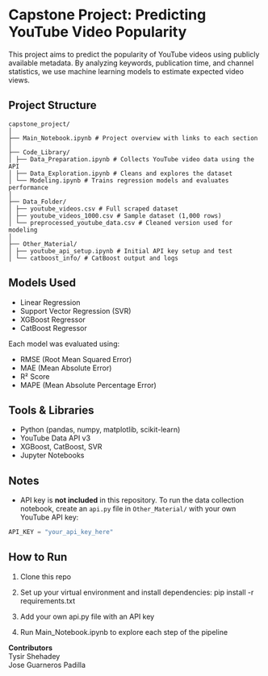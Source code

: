 # Capstone Project: Predicting YouTube Video Popularity

This project aims to predict the popularity of YouTube videos using publicly available metadata. By analyzing keywords, publication time, and channel statistics, we use machine learning models to estimate expected video views.

## Project Structure

```
capstone_project/
│
├── Main_Notebook.ipynb # Project overview with links to each section
│
├── Code_Library/
│ ├── Data_Preparation.ipynb # Collects YouTube video data using the API
│ ├── Data_Exploration.ipynb # Cleans and explores the dataset
│ └── Modeling.ipynb # Trains regression models and evaluates performance
│
├── Data_Folder/
│ ├── youtube_videos.csv # Full scraped dataset
│ ├── youtube_videos_1000.csv # Sample dataset (1,000 rows)
│ └── preprocessed_youtube_data.csv # Cleaned version used for modeling
│
├── Other_Material/
│ ├── youtube_api_setup.ipynb # Initial API key setup and test
│ └── catboost_info/ # CatBoost output and logs
```

## Models Used

- Linear Regression
- Support Vector Regression (SVR)
- XGBoost Regressor
- CatBoost Regressor

Each model was evaluated using:
- RMSE (Root Mean Squared Error)
- MAE (Mean Absolute Error)
- R² Score
- MAPE (Mean Absolute Percentage Error)

## Tools & Libraries

- Python (pandas, numpy, matplotlib, scikit-learn)
- YouTube Data API v3
- XGBoost, CatBoost, SVR
- Jupyter Notebooks

## Notes

- API key is **not included** in this repository. To run the data collection notebook, create an `api.py` file in `Other_Material/` with your own YouTube API key:

```python
API_KEY = "your_api_key_here"
```

## How to Run

1. Clone this repo

2. Set up your virtual environment and install dependencies:
pip install -r requirements.txt

3. Add your own api.py file with an API key

4. Run Main_Notebook.ipynb to explore each step of the pipeline

**Contributors**  
Tysir Shehadey  
Jose Guarneros Padilla

